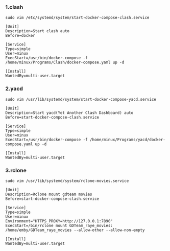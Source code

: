 ### 1.clash

`sudo vim /etc/systemd/system/start-docker-compose-clash.service`

```
[Unit]
Description=Start clash auto
Before=docker

[Service]
Type=simple
User=minux
ExecStart=/usr/bin/docker-compose -f /home/minux/Programs/Clash/docker-compose.yaml up -d

[Install]
WantedBy=multi-user.target
```

### 2.yacd

`sudo vim /usr/lib/systemd/system/start-docker-compose-yacd.service`

```
[Unit]
Description=Start yacd(Yet Another Clash Dashboard) auto
Before=start-docker-compose-clash.service

[Service]
Type=simple
User=minux
ExecStart=/usr/bin/docker-compose -f /home/minux/Programs/yacd/docker-compose.yaml up -d

[Install]
WantedBy=multi-user.target
```

### 3.rclone

`sudo vim /usr/lib/systemd/system/rclone-movies.service`

```
[Unit]
Description=Rclone mount gdteam movies
Before=start-docker-compose-clash.service

[Service]
Type=simple
User=minux
Environment="HTTPS_PROXY=http://127.0.0.1:7890" 
ExecStart=/bin/rclone mount GDTeam_raye_movies: /home/emby/GDTeam_raye_movies --allow-other --allow-non-empty

[Install]
WantedBy=multi-user.target
```